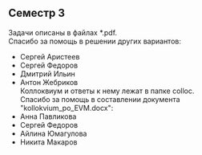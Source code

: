 ## Семестр 3
Задачи описаны в файлах *.pdf.  
Спасибо за помощь в решении других вариантов: 
- Сергей Аристеев
- Сергей Федоров
- Дмитрий Ильин
- Антон Жебриков  
Коллоквиум и ответы к нему лежат в папке colloc.  
Спасибо за помощь в составлении документа "kollokvium_po_EVM.docx":  
- Анна Павликова
- Сергей Федоров
- Айлина Юмагулова
- Никита Макаров

